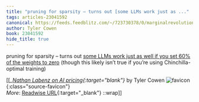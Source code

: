 ```yaml
---
title: "pruning for sparsity – turns out [some LLMs work just as ..."
tags: articles-23041592
canonical: https://feeds.feedblitz.com/~/723730378/0/marginalrevolution~Nathan-Labenz-on-AI-pricing.html
author: Tyler Cowen
book: 23041592
hide_title: true
---
```


pruning for sparsity – turns out [some LLMs work just as well if you set 60% of the weights to zero](https://feeds.feedblitz.com/~/t/0/0/marginalrevolution/~https://secure-web.cisco.com/1LC_3KEJMsW1fzj626qxXR7y_MeRzdNmWKGDPriV9lmVzRK3WTgQ04W85j2rRud2nHpbGxFYfvSzjQB9B-gLPMSJyIiaG0CcUNzwNOv25HcFx9LXOONxwrn7rGGW6WhBAspIzkzSHlhVOawfo2GectTKs2enuxnvNtNKJa-6tEsVg05r6swcHtBV1F_igMj-eQmfib2hfhqV1Us7Kbm_1b41MVe-zzE_q6BiwJVA1hhAZdkX5SvTl5y1hVThwnmSmqvwdULuEgWUDuuLZt66jadKMLGlLECOXF5swruTnOyBoIVatSK_ja9AdY328idGoEL7_gM-TETwjWfkwv1AnbztrFD5LFoErxkISsNx5eI0ZW6Ay1--_EJkGBiB6g41Z709HvImk8AaGkn39gMOhD4lxfELuSizJuJ0dVbHDbIZut2T0o4_Kd_UVHMXsxSYA/https%3A%2F%2Ftwitter.com%2FAlphaSignalAI%2Fstatus%2F1610789373221474304) (though this likely isn’t true if you’re using Chinchilla-optimal training)


[[<cite>_[Nathan Labenz on AI pricing](https://feeds.feedblitz.com/~/723730378/0/marginalrevolution~Nathan-Labenz-on-AI-pricing.html){:target="_blank"}_</cite> by Tyler Cowen ![favicon](https://s2.googleusercontent.com/s2/favicons?domain=feeds.feedblitz.com){:class="source-favicon"}<br>
_More_: [Readwise URL](https://readwise.io/open/452253632){:target="_blank"}
::wrap]]